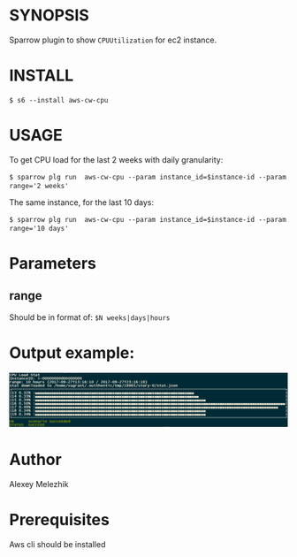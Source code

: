 # SYNOPSIS

Sparrow plugin to show `CPUUtilization` for ec2 instance.

# INSTALL

    $ s6 --install aws-cw-cpu

# USAGE

To get CPU load for the last 2 weeks with daily granularity:

    $ sparrow plg run  aws-cw-cpu --param instance_id=$instance-id --param range='2 weeks'


The same instance, for the last 10 days:

    $ sparrow plg run  aws-cw-cpu --param instance_id=$instance-id --param range='10 days'

# Parameters

## range

Should be in format of: `$N weeks|days|hours`


# Output example:

![report](https://raw.githubusercontent.com/melezhik/aws-cw-cpu/master/cw.png)

# Author

Alexey Melezhik

# Prerequisites

Aws cli should be installed

